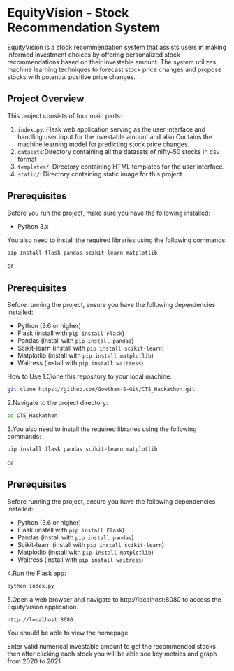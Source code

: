 # EquityVision - Stock Recommendation System

EquityVision is a stock recommendation system that assists users in making informed investment choices by offering personalized stock recommendations based on their investable amount. The system utilizes machine learning techniques to forecast stock price changes and propose stocks with potential positive price changes.

## Project Overview

This project consists of four main parts:

1. `index.py`: Flask web application serving as the user interface and handling user input for the investable amount and also
Contains the machine learning model for predicting stock price changes.
2. `datasets`:Directory containing all the datasets of nifty-50 stocks in csv format
3. `templates/`: Directory containing HTML templates for the user interface.
4. `static/`: Directory containing static image for this project

## Prerequisites

Before you run the project, make sure you have the following installed:

- Python 3.x

You also need to install the required libraries using the following commands:

```bash
pip install flask pandas scikit-learn matplotlib
  ```
  or
  
## Prerequisites

Before running the project, ensure you have the following dependencies installed:

- Python (3.6 or higher)
- Flask (install with `pip install Flask`)
- Pandas (install with `pip install pandas`)
- Scikit-learn (install with `pip install scikit-learn`)
- Matplotlib (install with `pip install matplotlib`)
- Waitress (install with `pip install waitress`)
  
How to Use
1.Clone this repository to your local machine:
```bash
git clone https://github.com/Gowtham-S-Git/CTS_Hackathon.git
 ```
2.Navigate to the project directory:
```bash
cd CTS_Hackathon
  ```
3.You also need to install the required libraries using the following commands:

```bash
pip install flask pandas scikit-learn matplotlib
  ```
  or
  ## Prerequisites

Before running the project, ensure you have the following dependencies installed:

- Python (3.6 or higher)
- Flask (install with `pip install Flask`)
- Pandas (install with `pip install pandas`)
- Scikit-learn (install with `pip install scikit-learn`)
- Matplotlib (install with `pip install matplotlib`)
- Waitress (install with `pip install waitress`)
  
4.Run the Flask app:
```bash
python index.py
  ```
5.Open a web browser and navigate to http://localhost:8080 to access the EquityVision application.
```bash
http://localhost:8080
```
You should be able to view the homepage.

Enter valid numerical investable amount to get the recommended stocks then after clicking each stock you will be able
see key metrics and graph from 2020 to 2021



